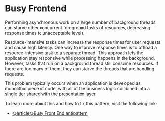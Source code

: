 # Busy Frontend

Performing asynchronous work on a large number of background threads can starve other concurrent foreground tasks of resources, decreasing response times to unacceptable levels.

Resource-intensive tasks can increase the response times for user requests and cause high latency. One way to improve response times is to offload a resource-intensive task to a separate thread. This approach lets the application stay responsive while processing happens in the background. However, tasks that run on a background thread still consume resources. If there are too many of them, they can starve the threads that are handling requests.

This problem typically occurs when an application is developed as monolithic piece of code, with all of the business logic combined into a single tier shared with the presentation layer.

To learn more about this and how to fix this pattern, visit the following link:

- [@article@Busy Front End antipattern](https://learn.microsoft.com/en-us/azure/architecture/antipatterns/busy-front-end/)
